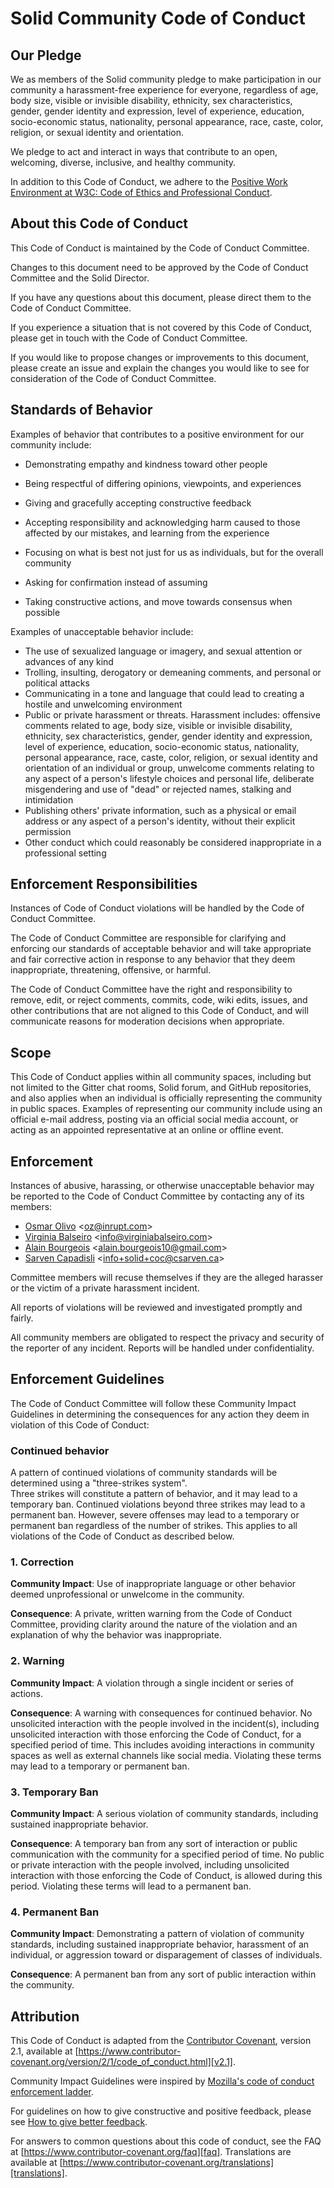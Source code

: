 # Solid Community Code of Conduct

## Our Pledge

We as members of the Solid community pledge to make participation in our
community a harassment-free experience for everyone, regardless of age, body
size, visible or invisible disability, ethnicity, sex characteristics, gender,
gender identity and expression, level of experience, education, socio-economic
status, nationality, personal appearance, race, caste, color, religion, or
sexual identity and orientation.

We pledge to act and interact in ways that contribute to an open, welcoming,
diverse, inclusive, and healthy community.

In addition to this Code of Conduct, we adhere to the [Positive Work Environment
at W3C: Code of Ethics and Professional
Conduct](https://www.w3.org/Consortium/cepc/).

## About this Code of Conduct

This Code of Conduct is maintained by the Code of Conduct Committee.

Changes to this document need to be approved by the Code of Conduct Committee
and the Solid Director.

If you have any questions about this document, please direct them to the Code of
Conduct Committee.

If you experience a situation that is not covered by this Code of Conduct,
please get in touch with the Code of Conduct Committee.

If you would like to propose changes or improvements to this document, please
create an issue and explain the changes you would like to see for consideration
of the Code of Conduct Committee.

## Standards of Behavior

Examples of behavior that contributes to a positive environment for our
community include:

* Demonstrating empathy and kindness toward other people
* Being respectful of differing opinions, viewpoints, and experiences
* Giving and gracefully accepting constructive feedback
* Accepting responsibility and acknowledging harm caused to those affected by
  our mistakes, and learning from the experience
* Focusing on what is best not just for us as individuals, but for the overall
  community

* Asking for confirmation instead of assuming
* Taking constructive actions, and move towards consensus when possible

Examples of unacceptable behavior include:

* The use of sexualized language or imagery, and sexual attention or advances of
  any kind
* Trolling, insulting, derogatory or demeaning comments, and personal or
  political attacks
* Communicating in a tone and language that could lead to creating a hostile and
  unwelcoming environment
* Public or private harassment or threats. Harassment includes: offensive
  comments related to age, body size, visible or invisible disability,
  ethnicity, sex characteristics, gender, gender identity and expression, level
  of experience, education, socio-economic status, nationality, personal
  appearance, race, caste, color, religion, or sexual identity and orientation
  of an individual or group, unwelcome comments relating to any aspect of a
  person's lifestyle choices and personal life, deliberate misgendering and use
  of "dead" or rejected names, stalking and intimidation
* Publishing others' private information, such as a physical or email address or
  any aspect of a person's identity, without their explicit permission
* Other conduct which could reasonably be considered inappropriate in a
  professional setting

## Enforcement Responsibilities

Instances of Code of Conduct violations will be handled by the Code of Conduct
Committee.

The Code of Conduct Committee are responsible for clarifying and enforcing our
standards of acceptable behavior and will take appropriate and fair corrective
action in response to any behavior that they deem inappropriate, threatening,
offensive, or harmful.

The Code of Conduct Committee have the right and responsibility to remove, edit,
or reject comments, commits, code, wiki edits, issues, and other contributions
that are not aligned to this Code of Conduct, and will communicate reasons for
moderation decisions when appropriate.

## Scope

This Code of Conduct applies within all community spaces, including but not
limited to the Gitter chat rooms, Solid forum, and GitHub repositories, and also
applies when an individual is officially representing the community in public
spaces. Examples of representing our community include using an official e-mail
address, posting via an official social media account, or acting as an appointed
representative at an online or offline event.

## Enforcement

Instances of abusive, harassing, or otherwise unacceptable behavior may be
reported to the Code of Conduct Committee by contacting any of its members:

* [Osmar Olivo](https://github.com/oolivo) &lt;oz@inrupt.com&gt;
* [Virginia Balseiro](https://github.com/VirginiaBalseiro)
  &lt;info@virginiabalseiro.com&gt;
* [Alain Bourgeois](https://github.com/bourgeoa)
  &lt;alain.bourgeois10@gmail.com&gt;
* [Sarven Capadisli](https://github.com/csarven)
  &lt;info+solid+coc@csarven.ca&gt;

Committee members will recuse themselves if they are the alleged harasser or the
victim of a private harassment incident.

All reports of violations will be reviewed and investigated promptly and fairly.

All community members are obligated to respect the privacy and security of the
reporter of any incident. Reports will be handled under confidentiality.

## Enforcement Guidelines

The Code of Conduct Committee will follow these Community Impact Guidelines in
determining the consequences for any action they deem in violation of this Code
of Conduct:

### Continued behavior

A pattern of continued violations of community standards will be determined
using a "three-strikes system".  
Three strikes will constitute a pattern of behavior, and it may lead to a
temporary ban. Continued violations beyond three strikes may lead to a permanent
ban. However, severe offenses may lead to a temporary or permanent ban
regardless of the number of strikes. This applies to all violations of the Code
of Conduct as described below.

### 1. Correction

**Community Impact**: Use of inappropriate language or other behavior deemed
unprofessional or unwelcome in the community.

**Consequence**: A private, written warning from the Code of Conduct Committee,
providing clarity around the nature of the violation and an explanation of why
the behavior was inappropriate.

### 2. Warning

**Community Impact**: A violation through a single incident or series of
actions.

**Consequence**: A warning with consequences for continued behavior. No
unsolicited interaction with the people involved in the incident(s), including
unsolicited interaction with those enforcing the Code of Conduct, for a
specified period of time. This includes avoiding interactions in community
spaces as well as external channels like social media. Violating these terms may
lead to a temporary or permanent ban.

### 3. Temporary Ban

**Community Impact**: A serious violation of community standards, including
sustained inappropriate behavior.

**Consequence**: A temporary ban from any sort of interaction or public
communication with the community for a specified period of time. No public or
private interaction with the people involved, including unsolicited interaction
with those enforcing the Code of Conduct, is allowed during this period.
Violating these terms will lead to a permanent ban.

### 4. Permanent Ban

**Community Impact**: Demonstrating a pattern of violation of community
standards, including sustained inappropriate behavior, harassment of an
individual, or aggression toward or disparagement of classes of individuals.

**Consequence**: A permanent ban from any sort of public interaction within the
community.

## Attribution

This Code of Conduct is adapted from the [Contributor Covenant][homepage],
version 2.1, available at
[https://www.contributor-covenant.org/version/2/1/code_of_conduct.html][v2.1].

Community Impact Guidelines were inspired by [Mozilla's code of conduct
enforcement ladder][mozilla coc].

For guidelines on how to give constructive and positive feedback, please see
[How to give better
feedback](https://www.virginiabalseiro.com/blog/feedback.html).

For answers to common questions about this code of conduct, see the FAQ at
[https://www.contributor-covenant.org/faq][faq]. Translations are available at
[https://www.contributor-covenant.org/translations][translations].

[homepage]: https://www.contributor-covenant.org
[v2.1]: https://www.contributor-covenant.org/version/2/1/code_of_conduct.html
[mozilla coc]: https://github.com/mozilla/diversity
[faq]: https://www.contributor-covenant.org/faq
[translations]: https://www.contributor-covenant.org/translations
